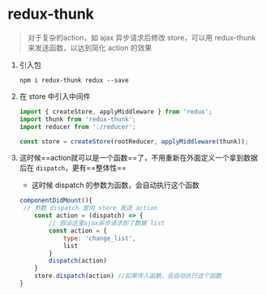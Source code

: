 ﻿# redux-thunk

> 对于复杂的action，如 ajax 异步请求后修改 store，可以用 redux-thunk 来发送函数，以达到简化 action 的效果

1. 引入包

   ```shell
   npm i redux-thunk redux --save
   ```

2. 在 store 中引入中间件

   ```js
   import { createStore, applyMiddleware } from 'redux';
   import thunk from 'redux-thunk';
   import reducer from './reducer';
   
   const store = createStore(rootReducer, applyMiddleware(thunk));
   ```

3. 这时候==action就可以是一个函数==了，不用重新在外面定义一个拿到数据后在 `dispatch`，更有==整体性==

   - 这时候 dispatch 的参数为函数，会自动执行这个函数 

   ```js
   componentDidMount(){
   	// 参数 dispatch 是向 store 发送 action
       const action = (dispatch) => {
           // 假设这里ajax异步请求到了数据 list
           const action = {
               type: 'change_list',
               list
           }
           dispatch(action)
       }
       store.dispatch(action) //如果传入函数，会自动执行这个函数
   }
   ```

   

